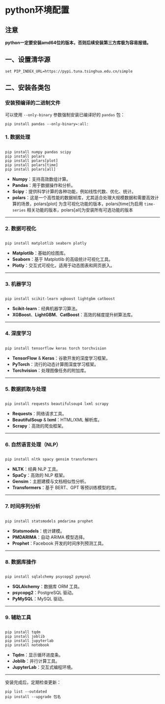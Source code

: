# python环境配置

## 注意

**python一定要安装amd64位的版本，否则后续安装第三方库极为容易报错。**

## **一、设置清华源**

```
set PIP_INDEX_URL=https://pypi.tuna.tsinghua.edu.cn/simple
```

## **二、安装各类包**

### **安装预编译的二进制文件**

可以使用 `--only-binary` 参数强制安装已编译好的 `pandas` 包：

```
pip install pandas --only-binary=:all:
```

### 1. **数据处理**

```

pip install numpy pandas scipy
pip install polars
pip install polars[plot] 
pip install polars[time]
pip install polars[all]

```

- **Numpy**：支持高效数组计算。
- **Pandas**：用于数据操作和分析。
- **Scipy**：提供科学计算的各种功能，例如线性代数、优化、统计。
- **polars**：这是一个高性能的数据帧库，尤其适合处理大规模数据和需要高效计算的场景，polars[plot] 为含可视化功能的版本，polars[time]为启用 `time-series` 相关功能的版本，polars[all]为安装所有可选功能的版本

------

### 2. **数据可视化**

```

pip install matplotlib seaborn plotly
```

- **Matplotlib**：基础的绘图库。
- **Seaborn**：基于 Matplotlib 的高级统计可视化工具。
- **Plotly**：交互式可视化，适用于动态图表和网页嵌入。

------

### 3. **机器学习**

```

pip install scikit-learn xgboost lightgbm catboost
```

- **Scikit-learn**：经典机器学习算法。
- **XGBoost**、**LightGBM**、**CatBoost**：高效的梯度提升树算法库。

------

### 4. **深度学习**

```

pip install tensorflow keras torch torchvision
```

- **TensorFlow** & **Keras**：谷歌开发的深度学习框架。
- **PyTorch**：流行的动态计算图深度学习框架。
- **Torchvision**：处理图像任务的附加库。

------

### 5. **数据抓取与处理**

```

pip install requests beautifulsoup4 lxml scrapy
```

- **Requests**：网络请求工具。
- **BeautifulSoup** & **lxml**：HTML/XML 解析库。
- **Scrapy**：高效的爬虫框架。

------

### 6. **自然语言处理（NLP）**

```

pip install nltk spacy gensim transformers
```

- **NLTK**：经典 NLP 工具。
- **SpaCy**：高效的 NLP 框架。
- **Gensim**：主题建模与文档相似性分析。
- **Transformers**：基于 BERT、GPT 等预训练模型的库。

------

### 7. **时间序列分析**

```

pip install statsmodels pmdarima prophet
```

- **Statsmodels**：统计建模。
- **PMDARIMA**：自动 ARIMA 模型选择。
- **Prophet**：Facebook 开发的时间序列预测工具。

------

### 8. **数据库操作**

```

pip install sqlalchemy psycopg2 pymysql
```

- **SQLAlchemy**：数据库 ORM 工具。
- **psycopg2**：PostgreSQL 驱动。
- **PyMySQL**：MySQL 驱动。

------

### 9. **辅助工具**

```

pip install tqdm
pip install joblib 
pip install jupyterlab
pip install notebook
```

- **Tqdm**：显示循环进度条。
- **Joblib**：并行计算工具。
- **JupyterLab**：交互式编程环境。

------

安装完成后，定期检查更新：

```
pip list --outdated
pip install --upgrade 包名
```

